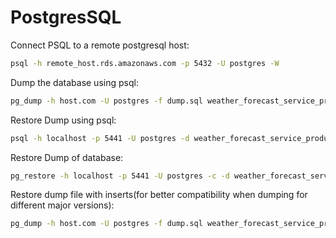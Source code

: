 # PostgresSQL

Connect PSQL to a remote postgresql host: 
```bash
psql -h remote_host.rds.amazonaws.com -p 5432 -U postgres -W
```

Dump the database using psql:

```bash
pg_dump -h host.com -U postgres -f dump.sql weather_forecast_service_production
```

Restore Dump using psql:

```bash
psql -h localhost -p 5441 -U postgres -d weather_forecast_service_production -f dump.sql
```

Restore Dump of database:

```bash
pg_restore -h localhost -p 5441 -U postgres -c -d weather_forecast_service_production dump.sql
```

Restore dump file with inserts(for better compatibility when dumping for different major versions):

```bash
pg_dump -h host.com -U postgres -f dump.sql weather_forecast_service_production --inserts
```